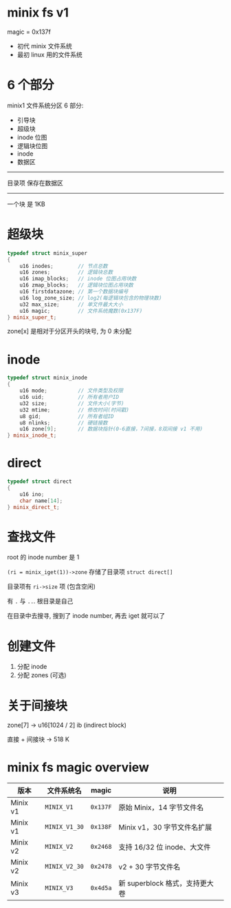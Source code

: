 # minix fs v1

magic = 0x137f

- 初代 minix 文件系统
- 最初 linux 用的文件系统

# 6 个部分

minix1 文件系统分区 6 部分:

- 引导块
- 超级块
- inode 位图
- 逻辑块位图
- inode
- 数据区

---

目录项 保存在数据区

---

一个块 是 1KB

# 超级块

```c++
typedef struct minix_super
{
    u16 inodes;        // 节点总数
    u16 zones;         // 逻辑块总数
    u16 imap_blocks;   // inode 位图占用块数
    u16 zmap_blocks;   // 逻辑块位图占用块数
    u16 firstdatazone; // 第一个数据块编号
    u16 log_zone_size; // log2(每逻辑块包含的物理块数)
    u32 max_size;      // 单文件最大大小
    u16 magic;         // 文件系统魔数(0x137F)
} minix_super_t;
```

zone[x] 是相对于分区开头的块号, 为 0 未分配

# inode

```c++
typedef struct minix_inode
{
    u16 mode;          // 文件类型及权限
    u16 uid;           // 所有者用户ID
    u32 size;          // 文件大小(字节)
    u32 mtime;         // 修改时间(时间戳)
    u8 gid;            // 所有者组ID
    u8 nlinks;         // 硬链接数
    u16 zone[9];       // 数据块指针(0-6直接，7间接，8双间接 v1 不用)
} minix_inode_t;
```

# direct

```c++
typedef struct direct
{
    u16 ino;
    char name[14];
} minix_direct_t;
```

# 查找文件

root 的 inode number 是 1

`(ri = minix_iget(1))->zone` 存储了目录项 `struct direct[]`

目录项有 `ri->size` 项 (包含空闲)

有 `.` 与 `..`. 根目录是自己

在目录中去搜寻, 搜到了 inode number, 再去 iget 就可以了

# 创建文件

1. 分配 inode
2. 分配 zones (可选)

# 关于间接块

zone[7] -> u16[1024 / 2] ib (indirect block)

直接 + 间接块 -> 518 K

# minix fs magic overview

| 版本     | 文件系统名    | magic    | 说明                           |
| -------- | ------------- | -------- | ------------------------------ |
| Minix v1 | `MINIX_V1`    | `0x137F` | 原始 Minix，14 字节文件名      |
| Minix v1 | `MINIX_V1_30` | `0x138F` | Minix v1，30 字节文件名扩展    |
| Minix v2 | `MINIX_V2`    | `0x2468` | 支持 16/32 位 inode、大文件    |
| Minix v2 | `MINIX_V2_30` | `0x2478` | v2 + 30 字节文件名             |
| Minix v3 | `MINIX_V3`    | `0x4d5a` | 新 superblock 格式，支持更大卷 |
